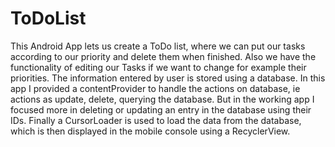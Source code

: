 # ToDoList
This Android App lets us create a ToDo list, where we can put our tasks according to our priority and delete them when finished.
Also we have the functionality of editing our Tasks if we want to change for example their priorities.
The information entered by user is stored using a database. In this app I provided a contentProvider to handle the actions on
database, ie actions as update, delete, querying the database. But in the working app I focused more in deleting or updating 
an entry in the database using their IDs.
Finally a CursorLoader is used to load the data from the database, which is then displayed in the mobile console using a
RecyclerView.

